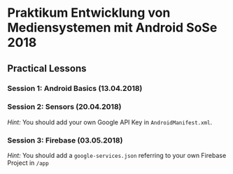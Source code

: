 # Praktikum Entwicklung von Mediensystemen mit Android SoSe 2018
## Practical Lessons

### Session 1: Android Basics (13.04.2018)

### Session 2: Sensors (20.04.2018)
*Hint:* You should add your own Google API Key in `AndroidManifest.xml`.

### Session 3: Firebase (03.05.2018)
*Hint:* You should add a `google-services.json` referring to your own Firebase Project in `/app`
